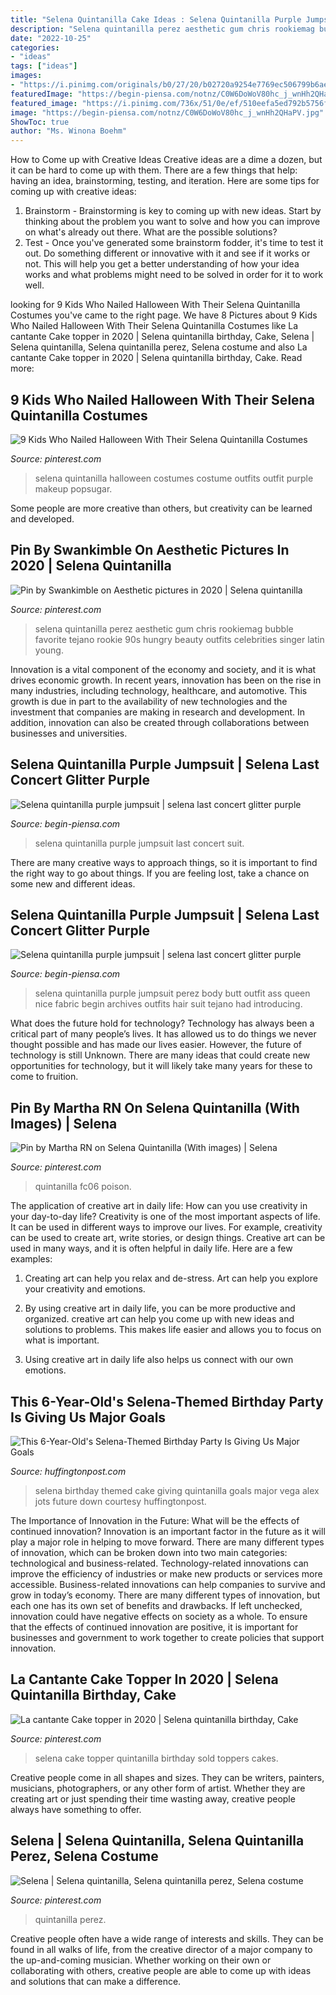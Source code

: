 ```yaml
---
title: "Selena Quintanilla Cake Ideas : Selena Quintanilla Purple Jumpsuit Last Concert Suit"
description: "Selena quintanilla perez aesthetic gum chris rookiemag bubble favorite tejano rookie 90s hungry beauty outfits celebrities singer latin young"
date: "2022-10-25"
categories:
- "ideas"
tags: ["ideas"]
images:
- "https://i.pinimg.com/originals/b0/27/20/b02720a9254e7769ec506799b6aea084.jpg"
featuredImage: "https://begin-piensa.com/notnz/C0W6DoWoV80hc_j_wnHh2QHaPV.jpg"
featured_image: "https://i.pinimg.com/736x/51/0e/ef/510eefa5ed792b5756f4ad10757de49a--selena-quintanilla-body-bolero.jpg"
image: "https://begin-piensa.com/notnz/C0W6DoWoV80hc_j_wnHh2QHaPV.jpg"
ShowToc: true
author: "Ms. Winona Boehm"
---
```



How to Come up with Creative Ideas
Creative ideas are a dime a dozen, but it can be hard to come up with them. There are a few things that help: having an idea, brainstorming, testing, and iteration. 
Here are some tips for coming up with creative ideas:

1. Brainstorm - Brainstorming is key to coming up with new ideas. Start by thinking about the problem you want to solve and how you can improve on what's already out there. What are the possible solutions? 
2. Test - Once you've generated some brainstorm fodder, it's time to test it out. Do something different or innovative with it and see if it works or not. This will help you get a better understanding of how your idea works and what problems might need to be solved in order for it to work well. 

	

		
looking for 9 Kids Who Nailed Halloween With Their Selena Quintanilla Costumes you've came to the right page. We have 8 Pictures about 9 Kids Who Nailed Halloween With Their Selena Quintanilla Costumes like La cantante Cake topper in 2020 | Selena quintanilla birthday, Cake, Selena | Selena quintanilla, Selena quintanilla perez, Selena costume and also La cantante Cake topper in 2020 | Selena quintanilla birthday, Cake. Read more:
		
    
## 9 Kids Who Nailed Halloween With Their Selena Quintanilla Costumes

<img loading=lazy src="https://i.pinimg.com/736x/a8/bf/61/a8bf61a35980a096702e38477c883f82.jpg" onerror="this.onerror=null;this.src='https://tse2.mm.bing.net/th?id=OIP.knAYkCo9TTdMaJFwivba4gHaLG&amp;pid=15.1';" alt="9 Kids Who Nailed Halloween With Their Selena Quintanilla Costumes">

_Source: pinterest.com_

>selena quintanilla halloween costumes costume outfits outfit purple makeup popsugar. 

	

Some people are more creative than others, but creativity can be learned and developed.

    
## Pin By Swankimble On Aesthetic Pictures In 2020 | Selena Quintanilla

<img loading=lazy src="https://i.pinimg.com/736x/62/9a/b3/629ab340805444e2a6d543ce246bbb7c.jpg" onerror="this.onerror=null;this.src='https://tse3.mm.bing.net/th?id=OIP.JggeCXcuE8vTn_PyDYRWUAHaLG&amp;pid=15.1';" alt="Pin by Swankimble on Aesthetic pictures in 2020 | Selena quintanilla">

_Source: pinterest.com_

>selena quintanilla perez aesthetic gum chris rookiemag bubble favorite tejano rookie 90s hungry beauty outfits celebrities singer latin young. 

	

Innovation is a vital component of the economy and society, and it is what drives economic growth. In recent years, innovation has been on the rise in many industries, including technology, healthcare, and automotive. This growth is due in part to the availability of new technologies and the investment that companies are making in research and development. In addition, innovation can also be created through collaborations between businesses and universities.

    
## Selena Quintanilla Purple Jumpsuit | Selena Last Concert Glitter Purple

<img loading=lazy src="https://begin-piensa.com/notnz/iYqU9UUmx9cIhYbKO5X7dAHaL9.jpg" onerror="this.onerror=null;this.src='https://tse4.mm.bing.net/th?id=OIP.LX4ZoSpQky24c_Zlph0XVgAAAA&amp;pid=15.1';" alt="Selena quintanilla purple jumpsuit | selena last concert glitter purple">

_Source: begin-piensa.com_

>selena quintanilla purple jumpsuit last concert suit. 

	

There are many creative ways to approach things, so it is important to find the right way to go about things. If you are feeling lost, take a chance on some new and different ideas.

    
## Selena Quintanilla Purple Jumpsuit | Selena Last Concert Glitter Purple

<img loading=lazy src="https://begin-piensa.com/notnz/C0W6DoWoV80hc_j_wnHh2QHaPV.jpg" onerror="this.onerror=null;this.src='https://tse2.mm.bing.net/th?id=OIP.APl9SuHPBvOFLY7FF-mDVAAAAA&amp;pid=15.1';" alt="Selena quintanilla purple jumpsuit | selena last concert glitter purple">

_Source: begin-piensa.com_

>selena quintanilla purple jumpsuit perez body butt outfit ass queen nice fabric begin archives outfits hair suit tejano had introducing. 

	

What does the future hold for technology?
Technology has always been a critical part of many people’s lives. It has allowed us to do things we never thought possible and has made our lives easier. However, the future of technology is still Unknown. There are many ideas that could create new opportunities for technology, but it will likely take many years for these to come to fruition.

    
## Pin By Martha RN On Selena Quintanilla (With Images) | Selena

<img loading=lazy src="https://i.pinimg.com/736x/51/0e/ef/510eefa5ed792b5756f4ad10757de49a--selena-quintanilla-body-bolero.jpg" onerror="this.onerror=null;this.src='https://tse1.mm.bing.net/th?id=OIP.tMxwg_60mm6LTTuI2DbysQHaNs&amp;pid=15.1';" alt="Pin by Martha RN on Selena Quintanilla (With images) | Selena">

_Source: pinterest.com_

>quintanilla fc06 poison. 

	

The application of creative art in daily life: How can you use creativity in your day-to-day life?
Creativity is one of the most important aspects of life. It can be used in different ways to improve our lives. For example, creativity can be used to create art, write stories, or design things. Creative art can be used in many ways, and it is often helpful in daily life. Here are a few examples: 
1) Creating art can help you relax and de-stress. Art can help you explore your creativity and emotions.

2) By using creative art in daily life, you can be more productive and organized. creative art can help you come up with new ideas and solutions to problems. This makes life easier and allows you to focus on what is important.

3) Using creative art in daily life also helps us connect with our own emotions.

    
## This 6-Year-Old&#039;s Selena-Themed Birthday Party Is Giving Us Major Goals

<img loading=lazy src="http://img.huffingtonpost.com/asset/scalefit_720_noupscale/58ab4dc3280000af8f99a0f8.jpeg" onerror="this.onerror=null;this.src='https://tse2.mm.bing.net/th?id=OIP.Yl03v13WB3KvoY9az7Y0YAHaNz&amp;pid=15.1';" alt="This 6-Year-Old&#039;s Selena-Themed Birthday Party Is Giving Us Major Goals">

_Source: huffingtonpost.com_

>selena birthday themed cake giving quintanilla goals major vega alex jots future down courtesy huffingtonpost. 

	

The Importance of Innovation in the Future: What will be the effects of continued innovation?
Innovation is an important factor in the future as it will play a major role in helping to move forward. There are many different types of innovation, which can be broken down into two main categories: technological and business-related. Technology-related innovations can improve the efficiency of industries or make new products or services more accessible. Business-related innovations can help companies to survive and grow in today’s economy. There are many different types of innovation, but each one has its own set of benefits and drawbacks. If left unchecked, innovation could have negative effects on society as a whole. To ensure that the effects of continued innovation are positive, it is important for businesses and government to work together to create policies that support innovation.

    
## La Cantante Cake Topper In 2020 | Selena Quintanilla Birthday, Cake

<img loading=lazy src="https://i.pinimg.com/originals/b0/27/20/b02720a9254e7769ec506799b6aea084.jpg" onerror="this.onerror=null;this.src='https://tse1.mm.bing.net/th?id=OIP.FhquhZOOIKngYlGoPjId0wHaJ4&amp;pid=15.1';" alt="La cantante Cake topper in 2020 | Selena quintanilla birthday, Cake">

_Source: pinterest.com_

>selena cake topper quintanilla birthday sold toppers cakes. 

	

Creative people come in all shapes and sizes. They can be writers, painters, musicians, photographers, or any other form of artist. Whether they are creating art or just spending their time wasting away, creative people always have something to offer.

    
## Selena | Selena Quintanilla, Selena Quintanilla Perez, Selena Costume

<img loading=lazy src="https://i.pinimg.com/736x/cd/51/6d/cd516d551a9b952003c09eca7ed14d26--selena.jpg" onerror="this.onerror=null;this.src='https://tse1.mm.bing.net/th?id=OIP.6ENSq74dXU6BBH5faJascAAAAA&amp;pid=15.1';" alt="Selena | Selena quintanilla, Selena quintanilla perez, Selena costume">

_Source: pinterest.com_

>quintanilla perez. 

	

Creative people often have a wide range of interests and skills. They can be found in all walks of life, from the creative director of a major company to the up-and-coming musician. Whether working on their own or collaborating with others, creative people are able to come up with ideas and solutions that can make a difference.


